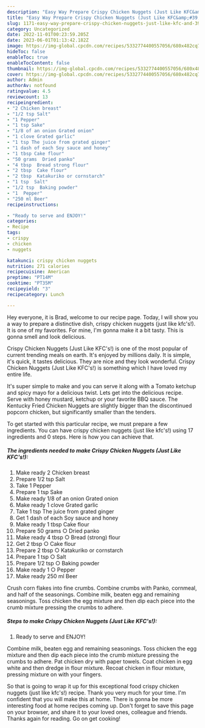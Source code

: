 ```yaml
---
description: "Easy Way Prepare Crispy Chicken Nuggets (Just Like KFC&amp;#39;s!) yang Very Delicious"
title: "Easy Way Prepare Crispy Chicken Nuggets (Just Like KFC&amp;#39;s!) yang Very Delicious"
slug: 1171-easy-way-prepare-crispy-chicken-nuggets-just-like-kfc-and-39-s-yang-very-delicious
category: Uncategorized
date: 2022-11-01T00:23:59.205Z
date: 2023-06-01T01:13:42.182Z
image: https://img-global.cpcdn.com/recipes/5332774400557056/680x482cq70/crispy-chicken-nuggets-just-like-kfcs-recipe-main-photo.jpg
hideToc: false
enableToc: true
enableTocContent: false
thumbnail: https://img-global.cpcdn.com/recipes/5332774400557056/680x482cq70/crispy-chicken-nuggets-just-like-kfcs-recipe-main-photo.jpg
cover: https://img-global.cpcdn.com/recipes/5332774400557056/680x482cq70/crispy-chicken-nuggets-just-like-kfcs-recipe-main-photo.jpg
author: Admin
authorAv: notfound
ratingvalue: 4.5
reviewcount: 13
recipeingredient:
- "2 Chicken breast"
- "1/2 tsp Salt"
- "1 Pepper"
- "1 tsp Sake"
- "1/8 of an onion Grated onion"
- "1 clove Grated garlic"
- "1 tsp The juice from grated ginger"
- "1 dash of each Soy sauce and honey"
- "1 tbsp Cake flour"
- "50 grams  Dried panko"
- "4 tbsp  Bread strong flour"
- "2 tbsp  Cake flour"
- "2 tbsp  Katakuriko or cornstarch"
- "1 tsp  Salt"
- "1/2 tsp  Baking powder"
- "1  Pepper"
- "250 ml Beer"
recipeinstructions:

- "Ready to serve and ENJOY!"
categories:
- Recipe
tags:
- crispy
- chicken
- nuggets

katakunci: crispy chicken nuggets 
nutrition: 271 calories
recipecuisine: American
preptime: "PT14M"
cooktime: "PT35M"
recipeyield: "3"
recipecategory: Lunch

---
```



Hey everyone, it is Brad, welcome to our recipe page. Today, I will show you a way to prepare a distinctive dish, crispy chicken nuggets (just like kfc&#39;s!). It is one of my favorites. For mine, I'm gonna make it a bit tasty. This is gonna smell and look delicious.

Crispy Chicken Nuggets (Just Like KFC&#39;s!) is one of the most popular of current trending meals on earth. It's enjoyed by millions daily. It is simple, it's quick, it tastes delicious. They are nice and they look wonderful. Crispy Chicken Nuggets (Just Like KFC&#39;s!) is something which I have loved my entire life.

It&#39;s super simple to make and you can serve it along with a Tomato ketchup and spicy mayo for a delicious twist. Lets get into the delicious recipe. Serve with honey mustard, ketchup or your favorite BBQ sauce. The Kentucky Fried Chicken Nuggets are slightly bigger than the discontinued popcorn chicken, but significantly smaller than the tenders.


To get started with this particular recipe, we must prepare a few ingredients. You can have crispy chicken nuggets (just like kfc&#39;s!) using 17 ingredients and 0 steps. Here is how you can achieve that.

<!--inarticleads1-->

##### The ingredients needed to make Crispy Chicken Nuggets (Just Like KFC&#39;s!):

1. Make ready 2 Chicken breast
1. Prepare 1/2 tsp Salt
1. Take 1 Pepper
1. Prepare 1 tsp Sake
1. Make ready 1/8 of an onion Grated onion
1. Make ready 1 clove Grated garlic
1. Take 1 tsp The juice from grated ginger
1. Get 1 dash of each Soy sauce and honey
1. Make ready 1 tbsp Cake flour
1. Prepare 50 grams ○ Dried panko
1. Make ready 4 tbsp ○ Bread (strong) flour
1. Get 2 tbsp ○ Cake flour
1. Prepare 2 tbsp ○ Katakuriko or cornstarch
1. Prepare 1 tsp ○ Salt
1. Prepare 1/2 tsp ○ Baking powder
1. Make ready 1 ○ Pepper
1. Make ready 250 ml Beer


Crush corn flakes into fine crumbs. Combine crumbs with Panko, cornmeal, and half of the seasonings. Combine milk, beaten egg and remaining seasonings. Toss chicken the egg mixture and then dip each piece into the crumb mixture pressing the crumbs to adhere. 

<!--inarticleads2-->

##### Steps to make Crispy Chicken Nuggets (Just Like KFC&#39;s!):


1. Ready to serve and ENJOY!

Combine milk, beaten egg and remaining seasonings. Toss chicken the egg mixture and then dip each piece into the crumb mixture pressing the crumbs to adhere. Pat chicken dry with paper towels. Coat chicken in egg white and then dredge in flour mixture. Recoat chicken in flour mixture, pressing mixture on with your fingers. 

So that is going to wrap it up for this exceptional food crispy chicken nuggets (just like kfc&#39;s!) recipe. Thank you very much for your time. I'm confident that you will make this at home. There is gonna be more interesting food at home recipes coming up. Don't forget to save this page on your browser, and share it to your loved ones, colleague and friends. Thanks again for reading. Go on get cooking!
